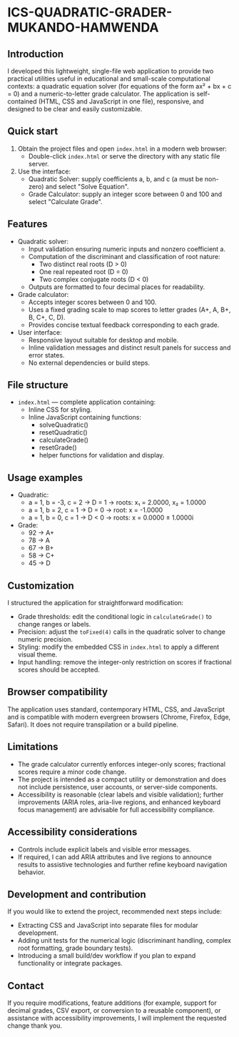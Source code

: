 # ICS-QUADRATIC-GRADER-MUKANDO-HAMWENDA 

Introduction
------------
I developed this lightweight, single-file web application to provide two practical utilities useful in educational and small-scale computational contexts: a quadratic equation solver (for equations of the form ax² + bx + c = 0) and a numeric-to-letter grade calculator. The application is self-contained (HTML, CSS and JavaScript in one file), responsive, and designed to be clear and easily customizable.

Quick start
-----------
1. Obtain the project files and open `index.html` in a modern web browser:
   - Double-click `index.html` or serve the directory with any static file server.
2. Use the interface:
   - Quadratic Solver: supply coefficients a, b, and c (a must be non-zero) and select "Solve Equation".
   - Grade Calculator: supply an integer score between 0 and 100 and select "Calculate Grade".

Features
--------
- Quadratic solver:
  - Input validation ensuring numeric inputs and nonzero coefficient a.
  - Computation of the discriminant and classification of root nature:
    - Two distinct real roots (D > 0)
    - One real repeated root (D = 0)
    - Two complex conjugate roots (D < 0)
  - Outputs are formatted to four decimal places for readability.
- Grade calculator:
  - Accepts integer scores between 0 and 100.
  - Uses a fixed grading scale to map scores to letter grades (A+, A, B+, B, C+, C, D).
  - Provides concise textual feedback corresponding to each grade.
- User interface:
  - Responsive layout suitable for desktop and mobile.
  - Inline validation messages and distinct result panels for success and error states.
  - No external dependencies or build steps.

File structure
--------------
- `index.html` — complete application containing:
  - Inline CSS for styling.
  - Inline JavaScript containing functions:
    - solveQuadratic()
    - resetQuadratic()
    - calculateGrade()
    - resetGrade()
    - helper functions for validation and display.

Usage examples
--------------
- Quadratic:
  - a = 1, b = -3, c = 2 → D = 1 → roots: x₁ = 2.0000, x₂ = 1.0000
  - a = 1, b = 2, c = 1 → D = 0 → root: x = -1.0000
  - a = 1, b = 0, c = 1 → D < 0 → roots: x = 0.0000 ± 1.0000i
- Grade:
  - 92 → A+
  - 78 → A
  - 67 → B+
  - 58 → C+
  - 45 → D

Customization
-------------
I structured the application for straightforward modification:
- Grade thresholds: edit the conditional logic in `calculateGrade()` to change ranges or labels.
- Precision: adjust the `toFixed(4)` calls in the quadratic solver to change numeric precision.
- Styling: modify the embedded CSS in `index.html` to apply a different visual theme.
- Input handling: remove the integer-only restriction on scores if fractional scores should be accepted.

Browser compatibility
---------------------
The application uses standard, contemporary HTML, CSS, and JavaScript and is compatible with modern evergreen browsers (Chrome, Firefox, Edge, Safari). It does not require transpilation or a build pipeline.

Limitations
-----------
- The grade calculator currently enforces integer-only scores; fractional scores require a minor code change.
- The project is intended as a compact utility or demonstration and does not include persistence, user accounts, or server-side components.
- Accessibility is reasonable (clear labels and visible validation); further improvements (ARIA roles, aria-live regions, and enhanced keyboard focus management) are advisable for full accessibility compliance.

Accessibility considerations
----------------------------
- Controls include explicit labels and visible error messages.
- If required, I can add ARIA attributes and live regions to announce results to assistive technologies and further refine keyboard navigation behavior.

Development and contribution
----------------------------
If you would like to extend the project, recommended next steps include:
- Extracting CSS and JavaScript into separate files for modular development.
- Adding unit tests for the numerical logic (discriminant handling, complex root formatting, grade boundary tests).
- Introducing a small build/dev workflow if you plan to expand functionality or integrate packages.

Contact
-------
If you require modifications, feature additions (for example, support for decimal grades, CSV export, or conversion to a reusable component), or assistance with accessibility improvements, I will implement the requested change thank you.
